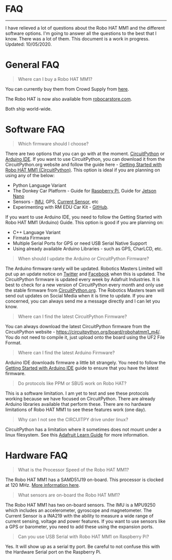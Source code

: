 # FAQ
---------
I have relieved a lot of questions about the Robo HAT MM1 and the different software options.
I'm going to answer all the questions to the best that I know.   There was a lot of them.
This document is a work in progress.  Updated: 10/05/2020.

# General FAQ
> Where can I buy a Robo HAT MM1?

You can currently buy them from Crowd Supply from [here](https://www.crowdsupply.com/robotics-masters/robo-hat-mm1).  

The Robo HAT is now also available from [robocarstore.com](https://www.robocarstore.com/products/robo-hat-mm1). 

Both ship world-wide.

# Software FAQ
> Which firmware should I choose?

There are two options that you can go with at the moment.  [CircuitPython](firmwares/circuitpython) or [Arduino IDE](firmwares/arduino).
If you want to use CircuitPython, you can download it from the CircuitPython.org website and follow the guide here - [Getting Started with Robo HAT MM1 (CircuitPython)](https://www.hackster.io/wallarug/getting-started-with-robohat-mm1-circuitpython-d3ee77).   This option is ideal if you are planning on using any of the below:

- Python Language Variant
- The Donkey Car Platform - Guide for [Raspberry Pi](https://www.hackster.io/wallarug/autonomous-cars-with-robo-hat-mm1-8d0e65), Guide for [Jetson Nano](https://www.hackster.io/wallarug/donkey-car-with-jetson-nano-robo-hat-mm1-e53e21)
- Sensors - [IMU](https://github.com/wallarug/CircuitPython_MPU9250), GPS, [Current Sensor](https://github.com/adafruit/Adafruit_CircuitPython_INA219), etc
- Experimenting with RM EDU Car Kit - [GitHub](https://github.com/robotics-masters/EduCar).

If you want to use Arduino IDE, you need to follow the Getting Started with Robo HAT MM1 (Arduino) Guide.  This option is good if you are planning on:

- C++ Language Variant
- Firmata Firmware
- Multiple Serial Ports for GPS or need USB Serial Native Support
- Using already available Arduino Libraries - such as GPS, CharLCD, etc.

> When should I update the Arduino or CircuitPython Firmware?

The Arduino firmware rarely will be updated.  Robotics Masters Limited will put up an update notice on [Twitter]() and [Facebook]() when this is updated.
The CircuitPython firmware is updated every week by Adafruit Industries.  It is best to check for a new version of CircuitPython every month and only use the stable firmware from [CircuitPython.org](https://circuitpython.org/).   The Robotics Masters team will send out updates on Social Media when it is time to update.
If you are concerned, you can always send me a message directly and I can let you know.

> Where can I find the latest CircuitPython Firmware?

You can always download the latest CircuitPython firmware from the CircuitPython website - https://circuitpython.org/board/robohatmm1_m4/.  You do not need to compile it, just upload onto the board using the UF2 File Format.

> Where can I find the latest Arduino Firmware?

Arduino IDE downloads firmware a little bit strangely.  You need to follow the [Getting Started with Arduino IDE](https://www.hackster.io/wallarug/getting-started-with-robohat-mm1-arduino-ide-1d1954) guide to ensure that you have the latest firmware.

> Do protocols like PPM or SBUS work on Robo HAT?

This is a software limitation.  I am yet to test and see these protocols working because we have focused on CircuitPython.  There are already Arduino libraries available that perform these.  There are no hardware limitations of Robo HAT MM1 to see these features work (one day).

> Why can I not see the CIRCUITPY drive under linux?

CircuitPython has a limitation where it sometimes does not mount under a linux filesystem.
See this [Adafruit Learn Guide](https://learn.adafruit.com/welcome-to-circuitpython/the-circuitpy-drive#renaming-circuitpy-on-linux-6-10) for more information.

# Hardware FAQ
> What is the Processor Speed of the Robo HAT MM1?

The Robo HAT MM1 has a SAMD51J19 on-board.  This processor is clocked at 120 MHz.  [More information here](https://www.microchip.com/wwwproducts/en/ATSAMD51J19A).

> What sensors are on-board the Robo HAT MM1?

The Robo HAT MM1 has two on-board sensors.
The IMU is a MPU9250 which includes an accelerometer, gyroscope and magnetometer.
The Current Sensor is a INA219 with the ability to measure a wide range of current sensing, voltage and power features.
If you want to use sensors like a GPS or barometer, you need to add these using the expansion ports.

> Can you use USB Serial with Robo HAT MM1 on Raspberry Pi?

Yes.  It will show up as a serial tty port.  Be careful to not confuse this with the Hardware Serial port on the Raspberry Pi.